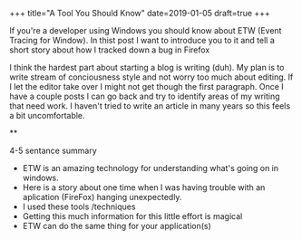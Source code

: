 +++
title="A Tool You Should Know"
date=2019-01-05
draft=true
+++

If you're a developer using Windows you should know about ETW (Event Tracing for Window).  In thist post I want to introduce you to it and tell a short story about how I tracked down a bug in Firefox

<!-- more -->

I think the hardest part about starting a blog is writing (duh).  My plan is to write stream of conciousness style and not worry too much about editing.  If I let the editor take over I might not get though the first paragraph.  Once I have a couple posts I can go back and try to identify areas of my writing that need work.  I haven't tried to write an article in many years so this feels a bit uncomfortable. 


**

4-5 sentance summary

* ETW is an amazing technology for understanding what's going on in windows.
* Here is a story about one time when I was having trouble with an aplication (FireFox) hanging unexpectedly.  
* I used these tools /techniques
* Getting this much information for this little effort is magical
* ETW can do the same thing for your application(s)
